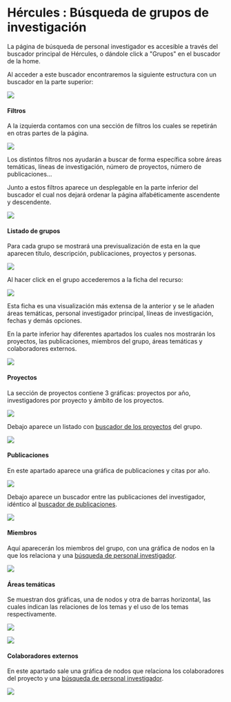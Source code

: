 # Hércules : Búsqueda de grupos de investigación



La página de búsqueda de personal investigador es accesible a través del buscador principal de Hércules, o dándole click a "Grupos" en el buscador de la home.

  


Al acceder a este buscador encontraremos la siguiente estructura con un buscador en la parte superior:

![](/attachments/598147363/598147970.png)

  


#### **Filtros**

A la izquierda contamos con una sección de filtros los cuales se repetirán en otras partes de la página.

![](/attachments/598147363/598147965.png)

Los distintos filtros nos ayudarán a buscar de forma específica sobre áreas temáticas, líneas de investigación, número de proyectos, número de publicaciones... 

Junto a estos filtros aparece un desplegable en la parte inferior del buscador el cual nos dejará ordenar la página alfabéticamente ascendente y descendente.

![](/attachments/598147363/598147967.png)

#### **Listado de grupos**

Para cada grupo se mostrará una previsualización de esta en la que aparecen título, descripción, publicaciones, proyectos y personas.

![](/attachments/598147363/598147959.png)

Al hacer click en el grupo accederemos a la ficha del recurso:

![](/attachments/598147363/598147962.png)

Esta ficha es una visualización más extensa de la anterior y se le añaden áreas temáticas, personal investigador principal, líneas de investigación, fechas y demás opciones.

En la parte inferior hay diferentes apartados los cuales nos mostrarán los proyectos, las publicaciones, miembros del grupo, áreas temáticas y colaboradores externos.

![](/attachments/598147363/598147955.png)

#### **Proyectos**

La sección de proyectos contiene 3 gráficas: proyectos por año, investigadores por proyecto y ámbito de los proyectos.

![](/attachments/598147363/598147957.png)

Debajo aparece un listado con [buscador de los proyectos](/hercules/portal-nacional-avanzado-de-investigacion-hercules-ma-metodos-de-analisis/ma-manual-de-usuario/paginas-de-busqueda/busqueda-de-proyectos.md "/hercules/portal-nacional-avanzado-de-investigacion-hercules-ma-metodos-de-analisis/ma-manual-de-usuario/paginas-de-busqueda/busqueda-de-proyectos.md") del grupo.

![](/attachments/598147363/598147943.png)

#### **Publicaciones**

En este apartado aparece una gráfica de publicaciones y citas por año.

![](/attachments/598147363/598147945.png)

Debajo aparece un buscador entre las publicaciones del investigador, idéntico al [buscador de publicaciones](/hercules/portal-nacional-avanzado-de-investigacion-hercules-ma-metodos-de-analisis/ma-manual-de-usuario/paginas-de-busqueda/busqueda-de-publicaciones.md "/hercules/portal-nacional-avanzado-de-investigacion-hercules-ma-metodos-de-analisis/ma-manual-de-usuario/paginas-de-busqueda/busqueda-de-publicaciones.md").

![](/attachments/598147363/598147939.png)

#### **Miembros**

Aquí aparecerán los miembros del grupo, con una gráfica de nodos en la que los relaciona y una [búsqueda de personal investigador](/hercules/portal-nacional-avanzado-de-investigacion-hercules-ma-metodos-de-analisis/ma-manual-de-usuario/paginas-de-busqueda/busqueda-de-grupos-de-investigacion.md "/hercules/portal-nacional-avanzado-de-investigacion-hercules-ma-metodos-de-analisis/ma-manual-de-usuario/paginas-de-busqueda/busqueda-de-grupos-de-investigacion.md").

![](/attachments/598147363/598147941.png)

#### **Áreas temáticas**

Se muestran dos gráficas, una de nodos y otra de barras horizontal, las cuales indican las relaciones de los temas y el uso de los temas respectivamente.

![](/attachments/598147363/598147947.png)

![](/attachments/598147363/598147948.png)

#### **Colaboradores externos**

En este apartado sale una gráfica de nodos que relaciona los colaboradores del proyecto y una [búsqueda de personal investigador](/hercules/portal-nacional-avanzado-de-investigacion-hercules-ma-metodos-de-analisis/ma-manual-de-usuario/paginas-de-busqueda/busqueda-de-grupos-de-investigacion.md "/hercules/portal-nacional-avanzado-de-investigacion-hercules-ma-metodos-de-analisis/ma-manual-de-usuario/paginas-de-busqueda/busqueda-de-grupos-de-investigacion.md").

![](/attachments/598147363/598147968.png)




